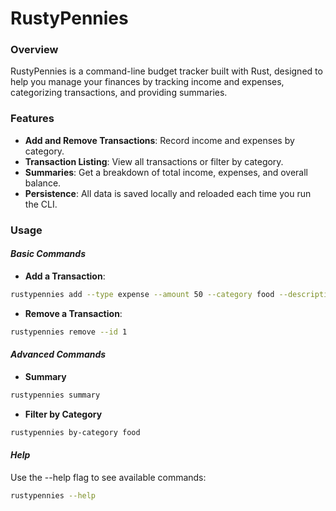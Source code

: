 # RustyPennies

### Overview

RustyPennies is a command-line budget tracker built with Rust, designed to help you manage your finances by tracking income and expenses, categorizing transactions, and providing summaries.

### Features
- **Add and Remove Transactions**: Record income and expenses by category.
- **Transaction Listing**: View all transactions or filter by category.
- **Summaries**: Get a breakdown of total income, expenses, and overall balance.
- **Persistence**: All data is saved locally and reloaded each time you run the CLI.

### Usage

#### *Basic Commands*

- **Add a Transaction**:

```bash
rustypennies add --type expense --amount 50 --category food --description "Lunch at restaurant"
```

- **Remove a Transaction**:

```bash
rustypennies remove --id 1
```

#### *Advanced Commands*

- **Summary**

```bash
rustypennies summary
```

- **Filter by Category**

```bash
rustypennies by-category food
```

#### *Help*

Use the --help flag to see available commands:

```bash
rustypennies --help
```
